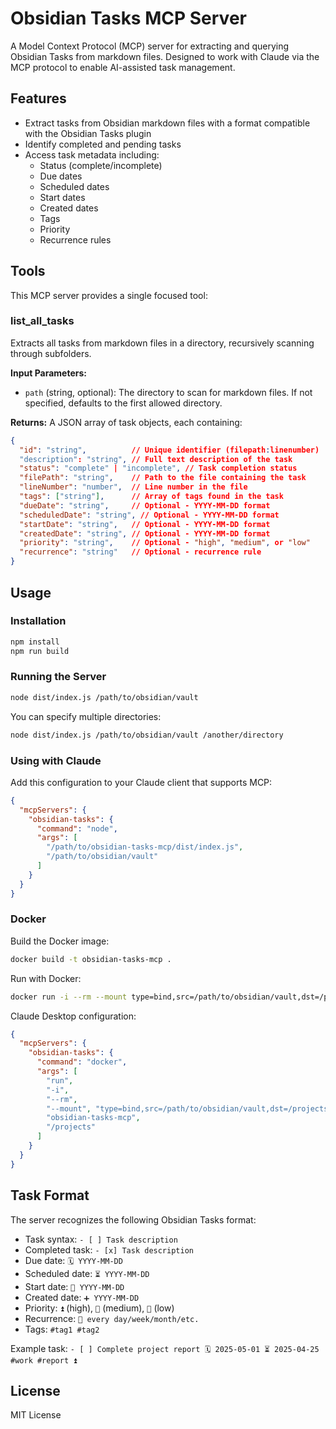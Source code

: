 # Obsidian Tasks MCP Server

A Model Context Protocol (MCP) server for extracting and querying Obsidian Tasks from markdown files. Designed to work with Claude via the MCP protocol to enable AI-assisted task management.

## Features

- Extract tasks from Obsidian markdown files with a format compatible with the Obsidian Tasks plugin
- Identify completed and pending tasks
- Access task metadata including:
  - Status (complete/incomplete)
  - Due dates
  - Scheduled dates
  - Start dates
  - Created dates
  - Tags
  - Priority
  - Recurrence rules

## Tools

This MCP server provides a single focused tool:

### list_all_tasks

Extracts all tasks from markdown files in a directory, recursively scanning through subfolders.

**Input Parameters:**
- `path` (string, optional): The directory to scan for markdown files. If not specified, defaults to the first allowed directory.

**Returns:**
A JSON array of task objects, each containing:
```json
{
  "id": "string",          // Unique identifier (filepath:linenumber)
  "description": "string", // Full text description of the task
  "status": "complete" | "incomplete", // Task completion status
  "filePath": "string",    // Path to the file containing the task
  "lineNumber": "number",  // Line number in the file
  "tags": ["string"],      // Array of tags found in the task
  "dueDate": "string",     // Optional - YYYY-MM-DD format 
  "scheduledDate": "string", // Optional - YYYY-MM-DD format
  "startDate": "string",   // Optional - YYYY-MM-DD format
  "createdDate": "string", // Optional - YYYY-MM-DD format
  "priority": "string",    // Optional - "high", "medium", or "low"
  "recurrence": "string"   // Optional - recurrence rule
}
```

## Usage

### Installation

```bash
npm install
npm run build
```

### Running the Server

```bash
node dist/index.js /path/to/obsidian/vault
```

You can specify multiple directories:

```bash
node dist/index.js /path/to/obsidian/vault /another/directory
```

### Using with Claude

Add this configuration to your Claude client that supports MCP:

```json
{
  "mcpServers": {
    "obsidian-tasks": {
      "command": "node",
      "args": [
        "/path/to/obsidian-tasks-mcp/dist/index.js",
        "/path/to/obsidian/vault"
      ]
    }
  }
}
```

### Docker

Build the Docker image:

```bash
docker build -t obsidian-tasks-mcp .
```

Run with Docker:

```bash
docker run -i --rm --mount type=bind,src=/path/to/obsidian/vault,dst=/projects/vault obsidian-tasks-mcp /projects
```

Claude Desktop configuration:

```json
{
  "mcpServers": {
    "obsidian-tasks": {
      "command": "docker",
      "args": [
        "run",
        "-i",
        "--rm",
        "--mount", "type=bind,src=/path/to/obsidian/vault,dst=/projects/vault",
        "obsidian-tasks-mcp",
        "/projects"
      ]
    }
  }
}
```

## Task Format

The server recognizes the following Obsidian Tasks format:

- Task syntax: `- [ ] Task description`
- Completed task: `- [x] Task description`
- Due date: `🗓️ YYYY-MM-DD`
- Scheduled date: `⏳ YYYY-MM-DD`
- Start date: `🛫 YYYY-MM-DD`
- Created date: `➕ YYYY-MM-DD`
- Priority: `⏫` (high), `🔼` (medium), `🔽` (low)
- Recurrence: `🔁 every day/week/month/etc.`
- Tags: `#tag1 #tag2`

Example task: `- [ ] Complete project report 🗓️ 2025-05-01 ⏳ 2025-04-25 #work #report ⏫`

## License

MIT License